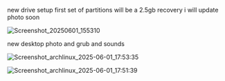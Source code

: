 new drive setup first set of partitions will be a 2.5gb recovery i will update photo soon

![Screenshot_20250601_155310](https://github.com/user-attachments/assets/e8a61d50-68de-4ff5-bd81-bee84bed094c)



new desktop photo and grub and sounds

![Screenshot_archlinux_2025-06-01_17:53:35](https://github.com/user-attachments/assets/c5e50d32-8057-46b3-8564-34703769d2c8)


![Screenshot_archlinux_2025-06-01_17:51:39](https://github.com/user-attachments/assets/5185e939-33eb-4048-b1e6-0304fec2e16b)



